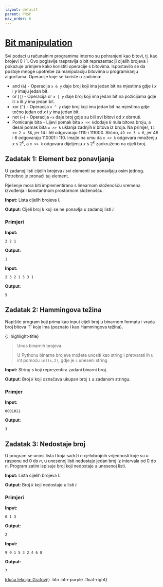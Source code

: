```yaml
---
layout: default
parent: PRSP
nav_order: 6
---
```


# [Bit manipulation](https://cses.fi/book/book.pdf#chapter.10)

Svi podaci u računalnim programima interno su pohranjeni kao bitovi, tj. kao brojevi 0 i 1. Ovo poglavlje raspravlja o bit reprezentaciji cijelih brojeva i pokazuje primjere kako koristiti operacije s bitovima. Ispostavilo se da postoje mnoge upotrebe za manipulaciju bitovima u programiranju algoritama. Operacije koje se koriste u zadcima:

- and (`&`) - Operacija `x & y` daje broj koji ima jedan bit na mjestima gdje i $x$ i $y$ imaju jedan bit.
- or (`|`) - Operacija or `x | y` daje broj koji ima jedan bit na pozicijama gdje ili $x$ ili $y$ ima jedan bit.
- xor (`^`) - Operacija `x ^ y` daje broj koji ima jedan bit na mjestima gdje točno jedan od $x$ i $y$ ima jedan bit.
- not (`~`) - Operacija `~x` daje broj gdje su bili svi bitovi od $x$
obrnuti.
- Pomicanje bita - Lijevi pomak bita `x << k`dodaje $k$ nula bitova broju, a desni pomak bita `x >> k` uklanja zadnjih $k$ bitova iz broja. Na primjer, `14 << 2 = 56`, jer 14 i 56 odgovaraju 1110 i 111000. Slično, `49 >> 3 = 6`, jer 49 i 6 odgovaraju 110001 i 110. Imajte na umu da `x << k` odgovara množenju $x$ s $2^k$, a `x >> k` odgovara dijeljenju $x$ s $2^k$ zaokruženo na cijeli broj.

## Zadatak 1: Element bez ponavljanja

U zadanoj listi cijelih brojeva $l$ svi elementi se ponavljaju osim jednog. Potrebno je pronaći taj element.

Rješenje mora biti implementirano s linearnom složenošću vremena izvođenja i konstantnom prostornom složenošću.

**Input:**
Lista cijelih brojeva $l$.

**Output:**
Cijeli broj $k$ koji se ne ponavlja u zadanoj listi $l$.

### Primjeri

**Input:**

```text
2 2 1
```

**Output:**

```text
1
```

**Input:**

```text
2 3 2 1 5 3 1
```

**Output:**

```text
5
```

## Zadatak 2: Hammingova težina

Napišite program koji prima kao input cijeli broj u binarnom formatu i vraća broj bitova '1' koje ima (poznato i kao Hammingova težina).

{: .highlight-title}
> Unos binarnih brojeva
>
> U Pythonu binarne brojeve možete unositi kao string i pretvarati ih u int pomoću `int(s,2)`, gdje je `s` uneseni string.

**Input:**
String $s$ koji reprezentira zadani binarni broj.

**Output:**
Broj $k$ koji označava ukupan broj `1` u zadanom stringu.

### Primjer

**Input:**

```text
0001011
```

**Output:**

```text
3
```

## Zadatak 3: Nedostaje broj

U program se unosi lista $l$ koja sadrži $n$ cjelobrojnih vrijednosti koje su u rasponu od $0$ do $n$, u unesenoj listi nedostaje jedan broj iz intervala od $0$ do $n$. Program zatim ispisuje broj koji nedostaje u unesenoj listi.

**Input:**
Lista cijelih brojeva $l$.

**Output:**
Broj $k$ koji nedostaje u listi $l$.

### Primjeri

**Input:**

```text
0 1 3
```

**Output:**

```text
2
```

**Input:**

```text
9 0 1 5 3 2 4 6 8 
```

**Output:**

```text
7
```

[Iduća lekcija: Grafovi](../../grafovi/grafovi-uvod){: .btn .btn-purple .float-right}